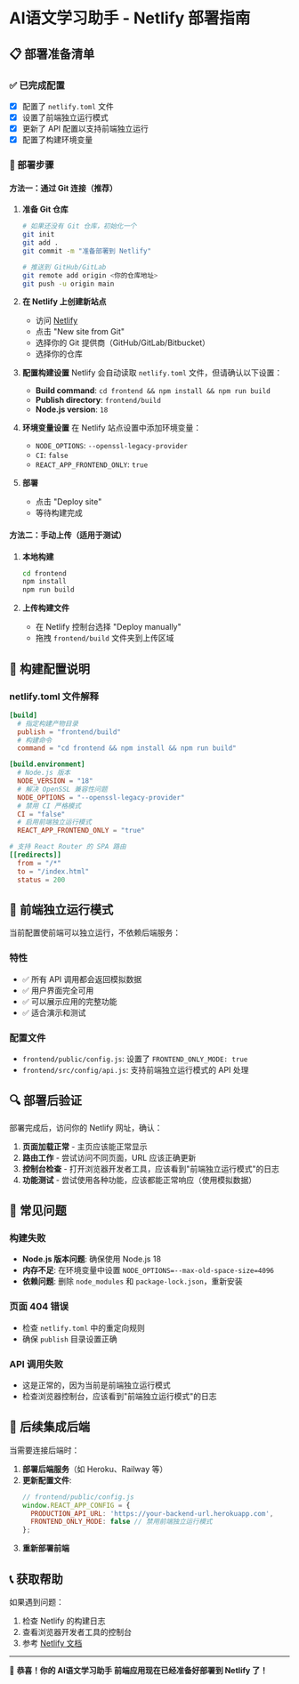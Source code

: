 # AI语文学习助手 - Netlify 部署指南

## 📋 部署准备清单

### ✅ 已完成配置
- [x] 配置了 `netlify.toml` 文件
- [x] 设置了前端独立运行模式
- [x] 更新了 API 配置以支持前端独立运行
- [x] 配置了构建环境变量

### 🚀 部署步骤

#### 方法一：通过 Git 连接（推荐）

1. **准备 Git 仓库**
   ```bash
   # 如果还没有 Git 仓库，初始化一个
   git init
   git add .
   git commit -m "准备部署到 Netlify"
   
   # 推送到 GitHub/GitLab
   git remote add origin <你的仓库地址>
   git push -u origin main
   ```

2. **在 Netlify 上创建新站点**
   - 访问 [Netlify](https://app.netlify.com/)
   - 点击 "New site from Git"
   - 选择你的 Git 提供商（GitHub/GitLab/Bitbucket）
   - 选择你的仓库

3. **配置构建设置**
   Netlify 会自动读取 `netlify.toml` 文件，但请确认以下设置：
   - **Build command**: `cd frontend && npm install && npm run build`
   - **Publish directory**: `frontend/build`
   - **Node.js version**: `18`

4. **环境变量设置**
   在 Netlify 站点设置中添加环境变量：
   - `NODE_OPTIONS`: `--openssl-legacy-provider`
   - `CI`: `false`
   - `REACT_APP_FRONTEND_ONLY`: `true`

5. **部署**
   - 点击 "Deploy site"
   - 等待构建完成

#### 方法二：手动上传（适用于测试）

1. **本地构建**
   ```bash
   cd frontend
   npm install
   npm run build
   ```

2. **上传构建文件**
   - 在 Netlify 控制台选择 "Deploy manually"
   - 拖拽 `frontend/build` 文件夹到上传区域

## 🔧 构建配置说明

### netlify.toml 文件解释
```toml
[build]
  # 指定构建产物目录
  publish = "frontend/build"
  # 构建命令
  command = "cd frontend && npm install && npm run build"

[build.environment]
  # Node.js 版本
  NODE_VERSION = "18"
  # 解决 OpenSSL 兼容性问题
  NODE_OPTIONS = "--openssl-legacy-provider"
  # 禁用 CI 严格模式
  CI = "false"
  # 启用前端独立运行模式
  REACT_APP_FRONTEND_ONLY = "true"

# 支持 React Router 的 SPA 路由
[[redirects]]
  from = "/*"
  to = "/index.html"
  status = 200
```

## 🎯 前端独立运行模式

当前配置使前端可以独立运行，不依赖后端服务：

### 特性
- ✅ 所有 API 调用都会返回模拟数据
- ✅ 用户界面完全可用
- ✅ 可以展示应用的完整功能
- ✅ 适合演示和测试

### 配置文件
- `frontend/public/config.js`: 设置了 `FRONTEND_ONLY_MODE: true`
- `frontend/src/config/api.js`: 支持前端独立运行模式的 API 处理

## 🔍 部署后验证

部署完成后，访问你的 Netlify 网址，确认：

1. **页面加载正常** - 主页应该能正常显示
2. **路由工作** - 尝试访问不同页面，URL 应该正确更新
3. **控制台检查** - 打开浏览器开发者工具，应该看到"前端独立运行模式"的日志
4. **功能测试** - 尝试使用各种功能，应该都能正常响应（使用模拟数据）

## 🚨 常见问题

### 构建失败
- **Node.js 版本问题**: 确保使用 Node.js 18
- **内存不足**: 在环境变量中设置 `NODE_OPTIONS=--max-old-space-size=4096`
- **依赖问题**: 删除 `node_modules` 和 `package-lock.json`，重新安装

### 页面 404 错误
- 检查 `netlify.toml` 中的重定向规则
- 确保 `publish` 目录设置正确

### API 调用失败
- 这是正常的，因为当前是前端独立运行模式
- 检查浏览器控制台，应该看到"前端独立运行模式"的日志

## 🔄 后续集成后端

当需要连接后端时：

1. **部署后端服务**（如 Heroku、Railway 等）
2. **更新配置文件**:
   ```javascript
   // frontend/public/config.js
   window.REACT_APP_CONFIG = {
     PRODUCTION_API_URL: 'https://your-backend-url.herokuapp.com',
     FRONTEND_ONLY_MODE: false // 禁用前端独立运行模式
   };
   ```
3. **重新部署前端**

## 📞 获取帮助

如果遇到问题：
1. 检查 Netlify 的构建日志
2. 查看浏览器开发者工具的控制台
3. 参考 [Netlify 文档](https://docs.netlify.com/)

---

🎉 **恭喜！你的 AI语文学习助手 前端应用现在已经准备好部署到 Netlify 了！**
